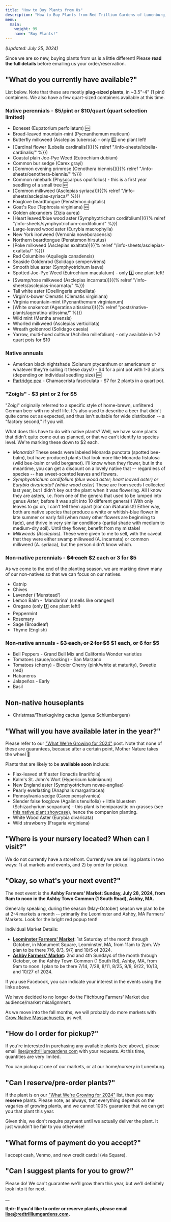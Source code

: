 ```yaml
---
title: "How to Buy Plants from Us"
description: "How to Buy Plants from Red Trillium Gardens of Lunenburg, MA"
menu:
  main:
    weight: 99
    name: "Buy Plants!"
---
```


_(Updated: July 25, 2024)_

Since we are so new, buying plants from us is a little different! Please **read the full details** before emailing us your order/reservation. 

## "What do you currently have available?"

List below. Note that these are mostly **plug-sized plants**, in ~3.5"-4" (1 pint) containers. We also have a few quart-sized containers available at this time.

### Native perennials - $5/pint or $10/quart (quart selection limited)

- Boneset (Eupatorium perfoliatum) 🆕
- Broad-leaved mountain-mint (Pycnanthemum muticum)
- Butterfly milkweed (Asclepias tuberosa) - only 1️⃣ one plant left!
- [Cardinal flower (Lobelia cardinalis)]({{% relref "/info-sheets/lobelia-cardinalis/" %}})
- Coastal plain Joe-Pye Weed (Eutrochium dubium)
- Common bur sedge (Carex grayi)
- [Common evening primrose (Oenothera biennis)]({{% relref "/info-sheets/oenothera-biennis/" %}})
- Common ninebark (Physocarpus opulifolius) - this is a first year seedling of a small tree 🆕
- [Common milkweed (Asclepias syriaca)]({{% relref "/info-sheets/asclepias-syriaca/" %}})
- Foxglove beardtongue (Penstemon digitalis)
- Goat's Rue (Tephrosia virginiana) 🆕
- Golden alexanders (Zizia aurea)
- [Heart leaved/blue wood aster (Symphyotrichum cordifolium)]({{% relref "/info-sheets/symphyotrichum-cordifolium/" %}})
- Large-leaved wood aster (Eurybia macrophylla)
- New York ironweed (Vernonia noveboracensis)
- Northern beardtongue (Penstemon hirsutus)
- [Poke milkweed (Asclepias exaltata)]({{% relref "/info-sheets/asclepias-exaltata/" %}})
- Red Columbine (Aquilegia canadensis)
- Seaside Goldenrod (Solidago sempervirens)
- Smooth blue aster (Symphyotrichum laeve)
- Spotted Joe-Pye Weed (Eutrochium maculatum) - only 1️⃣ one plant left! 
- [Swamp/rose milkweed (Asclepias incarnata)]({{% relref "/info-sheets/asclepias-incarnata/" %}})
- Tall white aster (Doellingeria umbellata) 
- Virgin's-bower Clematis (Clematis virginiana)
- Virginia mountain-mint (Pycnanthemum virginianum)
- [White snakeroot (Ageratina altissima)]({{% relref "posts/native-plants/ageratina-altissima/" %}})
- Wild mint (Mentha arvensis)
- Whorled milkweed (Asclepias verticillata)
- Wreath goldenrod (Solidago caesia)
- Yarrow, multi-hued cultivar (Achillea millefolium) - only available in 1-2 quart pots for $10

### Native annuals
- American black nightshade (Solanum ptycanthum or americanum or whatever they're calling it these days!) - $4 for a pint pot with 1-3 plants (depending on individual seedling size)  🆕
- [Partridge pea](/info-sheets/cha-fas/) - Chamaecrista fasciculata - $7 for 2 plants in a quart pot. 

### "Zoigls" - $3 pint or 2 for $5

"Zoigl" originally referred to a specific style of home-brewn, unfiltered German beer with no shelf life. It's also used to describe a beer that didn't quite come out as expected, and thus isn't suitable for wide distribution -- a "factory second," if you will. 

What does this have to do with native plants? Well, we have some plants that didn't quite come out as planned, or that we can't identify to species level. We're marking these down to $2 each.

- _Monarda?_ These seeds were labeled Monarda punctata (spotted bee-balm), but have produced plants that look more like Monarda fistulosa (wild bee-balm or wild bergamot). I'll know when they flower, but in the meantime, you can get a discount on a lovely native that -- regardless of species -- has sweet-scented leaves and flowers.
- _Symphyotrichum cordifolium (blue wood aster; heart leaved aster) or Eurybia divaricata? (white wood aster)_ These are from seeds I collected last year, but I didn't key out the plant when it was flowering. All I know they are asters, i.e. from one of the genera that used to be lumped into genus _Aster_, before it was split into 10 different genera(!) With only leaves to go on, I can't tell them apart (nor can iNaturalist!) Either way, both are native species that produce a white or whitish-blue flower in late summer or early fall (when many other flowers are beginning to fade), and thrive in very similar conditions (partial shade with medium to medium-dry soil). Until they flower, benefit from my mistake!
- _Milkweeds (Asclepias)_. These were given to me to sell, with the caveat that they were either swamp milkweed (A. incarnata) or common milkweed (A. syriaca), but the person didn't know which.

### Non-native perennials - <strike>$4 each</strike> $2 each or 3 for $5

As we come to the end of the planting season, we are marking down many of our non-natives so that we can focus on our natives.

- Catnip
- Chives
- Lavender ('Munstead')
- Lemon Balm - 'Mandarina' (smells like oranges!)
- Oregano (only 1️⃣ one plant left!)
- Peppermint
- Rosemary
- Sage (Broadleaf)
- Thyme (English)

### Non-native annuals - <strike>$3 each, or 2 for $5</strike> $1 each, or 6 for $5
- Bell Peppers - Grand Bell Mix and California Wonder varieties
- Tomatoes (sauce/cooking) - San Marzano
- Tomatoes (cherry) - Bicolor Cherry (pink/white at maturity), Sweetie (red)
- Habaneros
- Jalapeños - Early
- Basil

## Non-native houseplants
- Christmas/Thanksgiving cactus (genus Schlumbergera)

## "What will you have available later in the year?"

Please refer to our ["What We're Growing for 2024"](/posts/whats-growing-2024/) post. Note that none of these are guarantees, because after a certain point, Mother Nature takes the wheel 🤣

Plants that are likely to be **available soon** include:

- Flax-leaved stiff aster (Ionactis linariifolia)
- Kalm's St. John's Wort (Hypericum kalmianum)
- New England aster (Symphyotrichum novae-angliae)
- Pearly everlasting (Anaphalis margaritacea)
- Pennsylvania sedge (Carex pensylvanica)
- Slender false foxglove (Agalinis tenuifolia) + little bluestem (Schizachyrium scoparium) - this plant is hemiparasitic on grasses (see [this native plant showcase](/posts/native-plants/agalinis-tenuifolia/)), hence the companion planting.
- White Wood Aster (Eurybia divaricata)
- Wild strawberry (Fragaria virginiana)

## "Where is your nursery located? When can I visit?"

We do not currently have a storefront. Currently we are selling plants in two ways: 1) at markets and events, and 2) by order for pickup. 

## "Okay, so what's your next event?"

The next event is the **Ashby Farmers' Market: Sunday, July 28, 2024, from 9am to noon in the Ashby Town Common (1 South Road), Ashby, MA.**

Generally speaking, during the season (May-October) season we plan to be at 2-4 markets a month -- primarily the Leominster and Ashby, MA Farmers' Markets. Look for the bright red popup tent!

Individual Market Details:

- **[Leominster Farmers' Market](https://www.facebook.com/share/grDesndrVVMieN63/)**: 1st Saturday of the month through October, in Monument Square, Leominster, MA, from 11am to 2pm. We plan to be there 7/6, 8/3, 9/7, and 10/5 of 2024.
- **[Ashby Farmers' Market](https://www.facebook.com/share/SnB5rWmko16gFejE/):** 2nd and 4th Sundays of the month through October, on the Ashby Town Common (1 South Rd), Ashby, MA, from 9am to noon. I plan to be there 7/14, 7/28, 8/11, 8/25, 9/8, 9/22, 10/13, and 10/27 of 2024.

If you use Facebook, you can indicate your interest in the events using the links above.

We have decided to no longer do the Fitchburg Farmers' Market due audience/market misalignment. 

As we move into the fall months, we will probably do more markets with [Grow Native Massachusetts](https://grownativemass.org/), as well. 

## "How do I order for pickup?"

If you're interested in purchasing any available plants (see above), please email [lise@redtrilliumgardens.com](mailto:lise@redtrilliumgardens.com) with your requests. At this time, quantities are very limited. 

You can pickup at one of our markets, or at our home/nursery in Lunenburg. 

## "Can I reserve/pre-order plants?"

If the plant is on our ["What We're Growing for 2024"](/posts/whats-growing-2024/) list, then you may **reserve** plants. Please note, as always, that everything depends on the vagaries of growing plants, and we cannot 100% guarantee that we can get you that plant this year.

Given this, we don't require payment until we actually deliver the plant. It just wouldn't be fair to you otherwise!

## "What forms of payment do you accept?"

I accept cash, Venmo, and now credit cards! (via Square).

## "Can I suggest plants for you to grow?"

Please do! We can't guarantee we'll grow them this year, but we'll definitely look into it for next.

__

**tl;dr: If you'd like to order or reserve plants, please email [lise@redtrilliumgardens.com](mailto:lise@redtrilliumgardens.com).**



